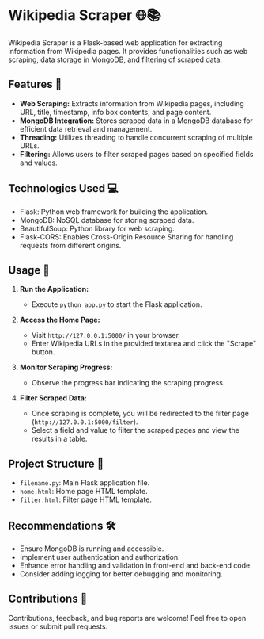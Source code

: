 # Wikipedia Scraper 🌐📚

Wikipedia Scraper is a Flask-based web application for extracting information from Wikipedia pages. It provides functionalities such as web scraping, data storage in MongoDB, and filtering of scraped data.

## Features 🚀

- **Web Scraping:** Extracts information from Wikipedia pages, including URL, title, timestamp, info box contents, and page content.
- **MongoDB Integration:** Stores scraped data in a MongoDB database for efficient data retrieval and management.
- **Threading:** Utilizes threading to handle concurrent scraping of multiple URLs.
- **Filtering:** Allows users to filter scraped pages based on specified fields and values.

## Technologies Used 💻

- Flask: Python web framework for building the application.
- MongoDB: NoSQL database for storing scraped data.
- BeautifulSoup: Python library for web scraping.
- Flask-CORS: Enables Cross-Origin Resource Sharing for handling requests from different origins.

## Usage 📝

1. **Run the Application:**
   - Execute `python app.py` to start the Flask application.

2. **Access the Home Page:**
   - Visit `http://127.0.0.1:5000/` in your browser.
   - Enter Wikipedia URLs in the provided textarea and click the "Scrape" button.

3. **Monitor Scraping Progress:**
   - Observe the progress bar indicating the scraping progress.

4. **Filter Scraped Data:**
   - Once scraping is complete, you will be redirected to the filter page (`http://127.0.0.1:5000/filter`).
   - Select a field and value to filter the scraped pages and view the results in a table.

## Project Structure 📁

- `filename.py`: Main Flask application file.
- `home.html`: Home page HTML template.
- `filter.html`: Filter page HTML template.

## Recommendations 🛠️

- Ensure MongoDB is running and accessible.
- Implement user authentication and authorization.
- Enhance error handling and validation in front-end and back-end code.
- Consider adding logging for better debugging and monitoring.

## Contributions 🤝

Contributions, feedback, and bug reports are welcome! Feel free to open issues or submit pull requests.
